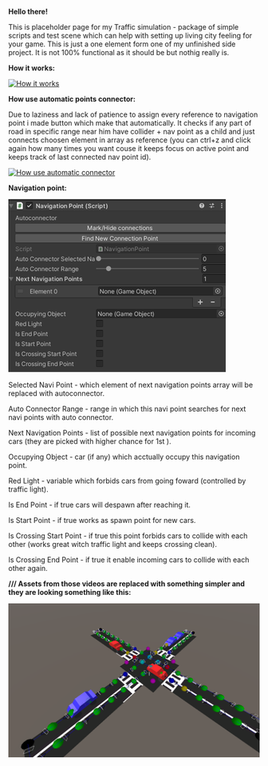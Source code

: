 <b>Hello there! </b>

This is placeholder page for my Traffic simulation - package of simple scripts and test scene which can help with setting up living city feeling for your game. This is just a one element form one of my unfinished side project. It is not 100% functional as it should be but nothig really is.


<b>How it works:</b>

[![How it works](https://img.youtube.com/vi/f3ACMRRVh2E/0.jpg)](https://www.youtube.com/watch?v=f3ACMRRVh2E)


<b>How use automatic points connector:</b>

Due to laziness and lack of patience to assign every reference to navigation point i made button which make that automatically. It checks if any part of road in specific range near him have collider + nav point as a child and just connects choosen element in array as reference (you can ctrl+z and click again how many times you want couse it keeps focus on active point and keeps track of last connected nav point id).

[![How use automatic connector](https://img.youtube.com/vi/YVhW97ALJdU/0.jpg)](https://www.youtube.com/watch?v=YVhW97ALJdU)

<b>Navigation point:</b>


![alt text](https://raw.githubusercontent.com/SomeOfNothingArts/Traffic-Simulation/main/img3.png)

Selected Navi Point - which element of next navigation points array will be replaced with autoconnector.

Auto Connector Range - range in which this navi point searches for next navi points with auto connector.

Next Navigation Points - list of possible next navigation points for incoming cars (they are picked with higher chance for 1st ).

Occupying Object - car (if any) which acctually occupy this navigation point.

Red Light - variable which forbids cars from going foward (controlled by traffic light).

Is End Point - if true cars will despawn after reaching it.

Is Start Point - if true works as spawn point for new cars.

Is Crossing Start Point - if true this point forbids cars to collide with each other (works great witch traffic light and keeps crossing clean).

Is Crossing End Point - if true it enable incoming cars to collide with each other again.

<b>/// Assets from those videos are replaced with something simpler and they are looking something like this:</b>

![alt text](https://raw.githubusercontent.com/SomeOfNothingArts/Traffic-Simulation/main/img1.png)
